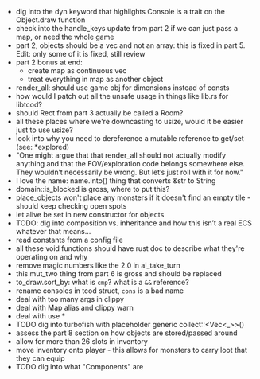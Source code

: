 - dig into the dyn keyword that highlights Console is a trait on the Object.draw function
- check into the handle_keys update from part 2 if we can just pass a map, or need the whole game
- part 2, objects should be a vec and not an array: this is fixed in part 5. Edit: only some of it is fixed, still review
- part 2 bonus at end:
    - create map as continuous vec
    - treat everything in map as another object
- render_all: should use game obj for dimensions instead of consts
- how would I patch out all the unsafe usage in things like lib.rs for libtcod?
- should Rect from part 3 actually be called a Room?
- all these places where we're downcasting to usize, would it be easier just to use usize?
- look into why you need to dereference a mutable reference to get/set (see: *explored)
- "One might argue that that render_all should not actually modify anything and that the FOV/exploration code belongs somewhere else. They wouldn’t necessarily be wrong. But let’s just roll with it for now."
- I love the name: name.into() thing that converts &str to String
- domain::is_blocked is gross, where to put this?
- place_objects won't place any monsters if it doesn't find an empty tile - should keep checking open spots
- let alive be set in new constructor for objects
- TODO: dig into composition vs. inheritance and how this isn’t a real ECS whatever that means…​
- read constants from a config file
- all these void functions should have rust doc to describe what they're operating on and why
- remove magic numbers like the 2.0 in ai_take_turn
- this mut_two thing from part 6 is gross and should be replaced
- to_draw.sort_by: what is `cmp`? what is a `&&` reference?
- rename consoles in tcod struct, `cons` is a bad name
- deal with too many args in clippy
- deal with Map alias and clippy warn
- deal with use *
- TODO dig into turbofish with placeholder generic collect::<Vec<_>>()
- assess the part 8 section on how objects are stored/passed around
- allow for more than 26 slots in inventory
- move inventory onto player - this allows for monsters to carry loot that they can equip
- TODO dig into what "Components" are